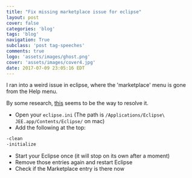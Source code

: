 ```yaml
---
title: "Fix missing marketplace issue for eclipse"
layout: post
cover: false
categories: 'blog'
tags: 'blog'
navigation: True
subclass: 'post tag-speeches'
comments: true
logo: 'assets/images/ghost.png'
cover: 'assets/images/cover4.jpg'
date: 2017-07-09 23:05:16 EDT
---
```


I ran into a weird issue in eclipse, where the 'marketplace' menu is gone from the Help menu.

By some research, [this](https://bugs.eclipse.org/bugs/show_bug.cgi?id=518902) seems to be the way to resolve it.

- Open your `eclipse.ini` (The path is `/Applications/Eclipse\ JEE.app/Contents/Eclipse/` on mac)
- Add the following at the top:

>
```bash
-clean
-initialize
```

- Start your Eclipse once (it will stop on its own after a moment)
- Remove those entries again and restart Eclipse
- Check if the Marketplace entry is there now
